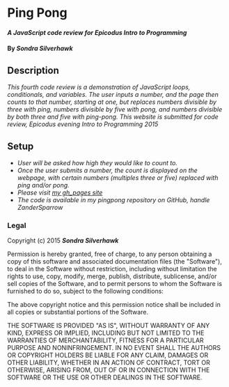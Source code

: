 # Ping Pong

#### _A JavaScript code review for Epicodus Intro to Programming_

#### By _**Sondra Silverhawk**_

## Description

_This fourth code review is a demonstration of JavaScript loops, conditionals, and variables. The user inputs a number, and the page then counts to that number, starting at one, but replaces numbers divisible by three with ping, numbers divisible by five with pong, and numbers divisible by both three and five with ping-pong. This website is submitted for code review, Epicodus evening Intro to Programming 2015_

## Setup

* _User will be asked how high they would like to count to._ 
* _Once the user submits a number, the count is displayed on the webpage, with certain numbers (multiples three or five) replaced with ping and/or pong._
* _Please visit [my gh_pages site](http://zandersparrow.github.io/pingpong/ "gh-pages site for pingpong repository")_
* _The code is available in my pingpong repository on GitHub, handle ZanderSparrow_

### Legal

Copyright (c) 2015 **_Sondra Silverhawk_**

Permission is hereby granted, free of charge, to any person obtaining a copy
of this software and associated documentation files (the "Software"), to deal
in the Software without restriction, including without limitation the rights
to use, copy, modify, merge, publish, distribute, sublicense, and/or sell
copies of the Software, and to permit persons to whom the Software is
furnished to do so, subject to the following conditions:

The above copyright notice and this permission notice shall be included in
all copies or substantial portions of the Software.

THE SOFTWARE IS PROVIDED "AS IS", WITHOUT WARRANTY OF ANY KIND, EXPRESS OR
IMPLIED, INCLUDING BUT NOT LIMITED TO THE WARRANTIES OF MERCHANTABILITY,
FITNESS FOR A PARTICULAR PURPOSE AND NONINFRINGEMENT. IN NO EVENT SHALL THE
AUTHORS OR COPYRIGHT HOLDERS BE LIABLE FOR ANY CLAIM, DAMAGES OR OTHER
LIABILITY, WHETHER IN AN ACTION OF CONTRACT, TORT OR OTHERWISE, ARISING FROM,
OUT OF OR IN CONNECTION WITH THE SOFTWARE OR THE USE OR OTHER DEALINGS IN
THE SOFTWARE.


